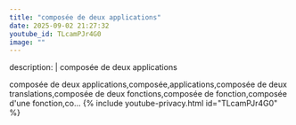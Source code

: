 ```yaml
---
title: "composée de deux applications"
date: 2025-09-02 21:27:32 
youtube_id: TLcamPJr4G0
image: ""
---
```

description: |
  composée de deux applications
  
  
  
  
  composée de deux applications,composée,applications,composée de deux translations,composée de deux fonctions,composée de fonction,composée d'une fonction,co...
{% include youtube-privacy.html id="TLcamPJr4G0" %}
